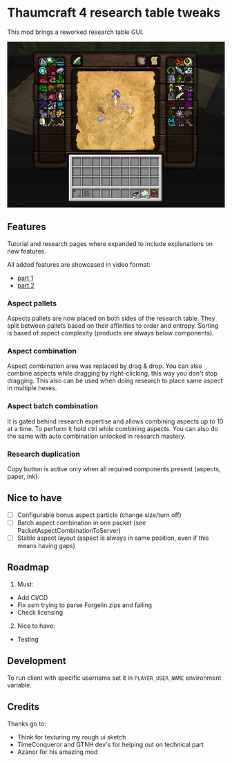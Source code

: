 # Thaumcraft 4 research table tweaks

This mod brings a reworked research table GUI.

![new UI](doc/example-gui.png)

## Features
Tutorial and research pages where expanded to include explanations on new features.

All added features are showcased in video format:
- [part 1](https://youtu.be/Q0d8swslIv4)
- [part 2](https://youtu.be/nMNMRcZpb9E)

### Aspect pallets
Aspects pallets are now placed on both sides of the research table. 
They split between pallets based on their affinities to order and entropy.
Sorting is based of aspect complexity (products are always below components).

### Aspect combination
Aspect combination area was replaced by drag & drop. 
You can also combine aspects while dragging by right-clicking, this way you don't stop dragging.
This also can be used when doing research to place same aspect in multiple hexes.

### Aspect batch combination
It is gated behind research expertise and allows combining aspects up to 10 at a time. 
To perform it hold ctrl while combining aspects.
You can also do the same with auto combination unlocked in research mastery.

### Research duplication
Copy button is active only when all required components present (aspects, paper, ink).

## Nice to have
- [ ] Configurable bonus aspect particle (change size/turn off)
- [ ] Batch aspect combination in one packet (see PacketAspectCombinationToServer)
- [ ] Stable aspect layout (aspect is always in same position, even if this means having gaps)

## Roadmap
1. Must:
  - Add CI/CD
  - Fix asm trying to parse Forgelin zips and failing
  - Check licensing

2. Nice to have:
  - Testing

## Development
To run client with specific username set it in `PLAYER_USER_NAME` environment variable.

## Credits
Thanks go to: 
- Think for texturing my rough ui sketch
- TimeConqueror and GTNH dev's for helping out on technical part
- Azanor for his amazing mod
